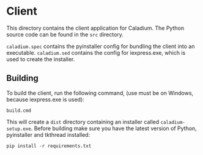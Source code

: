 <!-- 9:09 PM 20-02-2023 -->
# Client

This directory contains the client application for Caladium.
The Python source code can be found in the `src` directory.

`caladium.spec` contains the pyinstaller config for bundling the client into an executable.
`caladium.sed` contains the config for iexpress.exe, which is used to create the installer.

## Building

To build the client, run the following command, (use must be on Windows, because iexpress.exe is used):

    build.cmd

This will create a `dist` directory containing an installer called `caladium-setup.exe`.
Before building make sure you have the latest version of Python, pyinstaller and tkthread installed:

    pip install -r requirements.txt
